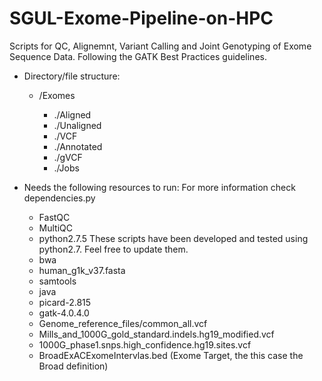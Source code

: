 # SGUL-Exome-Pipeline-on-HPC

Scripts for QC, Alignemnt, Variant Calling and Joint Genotyping of Exome Sequence Data. Following the GATK Best Practices guidelines.

   - Directory/file structure:
      -  /Exomes
          
           - ./Aligned
           - ./Unaligned
           - ./VCF
           - ./Annotated
           - ./gVCF
           - ./Jobs


   - Needs the following resources to run: For more information check dependencies.py
       - FastQC
       - MultiQC
       - python2.7.5 These scripts have been developed and tested using python2.7. Feel free to update them.
       - bwa
       - human_g1k_v37.fasta
       - samtools
       - java
       - picard-2.815
       - gatk-4.0.4.0
       - Genome_reference_files/common_all.vcf
       - Mills_and_1000G_gold_standard.indels.hg19_modified.vcf
       - 1000G_phase1.snps.high_confidence.hg19.sites.vcf
       - BroadExACExomeIntervlas.bed (Exome Target, the this case the Broad definition)
